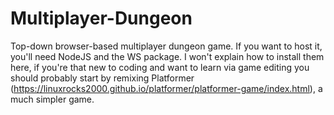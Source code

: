# Multiplayer-Dungeon
Top-down browser-based multiplayer dungeon game. If you want to host it, you'll need NodeJS and the WS package. I won't explain how to install them here, if you're that new to coding and want to learn via game editing you should probably start by remixing Platformer (https://linuxrocks2000.github.io/platformer/platformer-game/index.html), a much simpler game.
